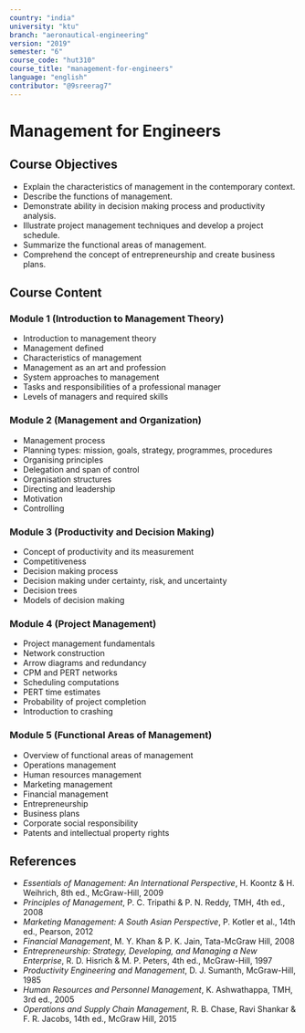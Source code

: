 ```yaml
---
country: "india"
university: "ktu"
branch: "aeronautical-engineering"
version: "2019"
semester: "6"
course_code: "hut310"
course_title: "management-for-engineers"
language: "english"
contributor: "@9sreerag7"
---
```


# Management for Engineers

## Course Objectives

- Explain the characteristics of management in the contemporary context.
- Describe the functions of management.
- Demonstrate ability in decision making process and productivity analysis.
- Illustrate project management techniques and develop a project schedule.
- Summarize the functional areas of management.
- Comprehend the concept of entrepreneurship and create business plans.

## Course Content

### Module 1 (Introduction to Management Theory)
- Introduction to management theory  
- Management defined  
- Characteristics of management  
- Management as an art and profession  
- System approaches to management  
- Tasks and responsibilities of a professional manager  
- Levels of managers and required skills

### Module 2 (Management and Organization)
- Management process  
- Planning types: mission, goals, strategy, programmes, procedures  
- Organising principles  
- Delegation and span of control  
- Organisation structures  
- Directing and leadership  
- Motivation  
- Controlling

### Module 3 (Productivity and Decision Making)
- Concept of productivity and its measurement  
- Competitiveness  
- Decision making process  
- Decision making under certainty, risk, and uncertainty  
- Decision trees  
- Models of decision making

### Module 4 (Project Management)
- Project management fundamentals  
- Network construction  
- Arrow diagrams and redundancy  
- CPM and PERT networks  
- Scheduling computations  
- PERT time estimates  
- Probability of project completion  
- Introduction to crashing

### Module 5 (Functional Areas of Management)
- Overview of functional areas of management  
- Operations management  
- Human resources management  
- Marketing management  
- Financial management  
- Entrepreneurship  
- Business plans  
- Corporate social responsibility  
- Patents and intellectual property rights

## References

- *Essentials of Management: An International Perspective*, H. Koontz & H. Weihrich, 8th ed., McGraw-Hill, 2009  
- *Principles of Management*, P. C. Tripathi & P. N. Reddy, TMH, 4th ed., 2008  
- *Marketing Management: A South Asian Perspective*, P. Kotler et al., 14th ed., Pearson, 2012  
- *Financial Management*, M. Y. Khan & P. K. Jain, Tata-McGraw Hill, 2008  
- *Entrepreneurship: Strategy, Developing, and Managing a New Enterprise*, R. D. Hisrich & M. P. Peters, 4th ed., McGraw-Hill, 1997  
- *Productivity Engineering and Management*, D. J. Sumanth, McGraw-Hill, 1985  
- *Human Resources and Personnel Management*, K. Ashwathappa, TMH, 3rd ed., 2005  
- *Operations and Supply Chain Management*, R. B. Chase, Ravi Shankar & F. R. Jacobs, 14th ed., McGraw Hill, 2015
